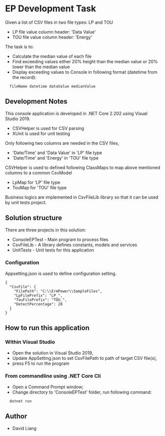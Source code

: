 ﻿# EP Development Task 

Given a list of CSV files in two file types: LP and TOU
* LP file value column header: 'Data Value'
* TOU file value column header: 'Energy'

The task is to:

* Calculate the median value of each file
* Find exceeding values either 20% height than the median value or 20% lower than the median value
* Display exceeding values to Console in following format (datetime from the record):
```
  fileName datetime dataValue medianValue 
```

## Development Notes

This console application is developed in .NET Core 2.202 using Visual Studio 2019.
* CSVHelper is used for CSV parsing  
* XUnit is used for unit testing

Only following two columns are needed in the CSV files, 
* 'Date/Time' and 'Data Value' in 'LP' file type
* 'Date/Time' and 'Energy' in 'TOU' file type

CSVHelper is used to defined following ClassMaps to map above mentioned columns to a common CsvModel
* LpMap for 'LP' file type 
* TouMap for 'TOU' file type 

Business logics are implemented in CsvFileLib library so that it can be used by unit tests project.

## Solution structure

There are three projects in this solution:
* ConsoleEPTest - Main program to process files
* CsvFileLib - A library defines constants, models and services 
* UnitTests - Unit tests for this application

### Configuration

Appsetting.json is used to define configuration setting.
```
{
  "CsvFile": {
    "FilePath": "C:\\ErmPower\\SampleFiles",
    "LpFilePrefix": "LP_",
    "TouFilePrefix": "TOU_",
    "DetectPercentage": 20
  }
}
```

## How to run this application

### Within Visual Studio 
* Open the solution in Visual Studio 2019, 
* Update AppSetting.json to set CsvFilePath to path of target CSV file(s),
* press F5 to run the program

### From commandline using .NET Core Cli
* Open a Command Prompt window;
* Change directory to 'ConsoleEPTest' folder, run following command: 
```
  dotnet run
```

## Author

* David Liang
